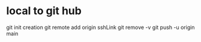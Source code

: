 # local to git hub
git init
creation
git remote add origin sshLink
git remove -v
git push -u origin main
